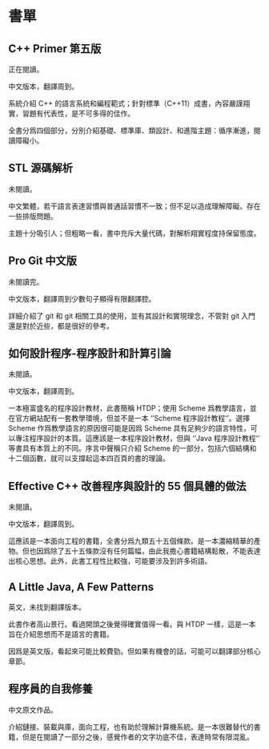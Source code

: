 # 書單

## C++ Primer 第五版

正在閱讀。

中文版本，翻譯周到。

系統介紹 C++ 的語言系統和編程範式；針對標準（C++11）成書，內容嚴謹翔實，習題有代表性，是不可多得的佳作。

全書分爲四個部分，分別介紹基礎、標準庫、類設計、和進階主題：循序漸進，閱讀障礙小。

## STL 源碼解析

未閱讀。

中文繁體，若干語言表達習慣與普通話習慣不一致；但不足以造成理解障礙。存在一些排版問題。

主題十分吸引人；但粗略一看，書中充斥大量代碼，對解析翔實程度持保留態度。

## Pro Git 中文版

未閱讀完。

中文版本，翻譯周到少數句子顯得有限翻譯腔。

詳細介紹了 git 和 git 相關工具的使用，並有其設計和實現理念，不管對 git 入門還是對於近些，都是很好的參考。

## 如何設計程序-程序設計和計算引論

未閱讀。

中文版本，翻譯周到。

一本極富盛名的程序設計教材，此書簡稱 HTDP；使用 Scheme 爲教學語言，並在官方網站配有一套教學環境，但並不是一本 ‘’Scheme 程序設計教程‘’。選擇 Scheme 作爲教學語言的原因很可能是因爲 Scheme 具有足夠少的語言特性，可以專注程序設計的本質。這應該是一本程序設計教材，但與 ‘’Java 程序設計教程‘’ 等書具有本質上的不同。序言中聲稱只介紹 Scheme 的一部分，包括六個結構和十二個函數，就可以支撐起這本四百頁的書的理論。

## Effective C++ 改善程序與設計的 55 個具體的做法

未閱讀。

中文版本，翻譯周到。

這應該是一本面向工程的書籍，全書分爲九類五十五個條款。是一本濃縮精華的產物。但也因爲除了五十五條款沒有任何篇幅，由此我擔心書籍結構鬆散，不能表達出核心思想。此外，此書工程性比較強，可能要涉及到許多術語。

## A Little Java, A Few Patterns

英文，未找到翻譯版本。

此書作者高山景行。看過開頭之後覺得確實值得一看。與 HTDP 一樣，這是一本旨在介紹思想而不是語言的書籍。

因爲是英文版，看起來可能比較費勁。但如果有機會的話，可能可以翻譯部分核心章節。

## 程序員的自我修養

中文原文作品。

介紹鏈接、裝載與庫，面向工程，也有助於理解計算機系統。是一本很難替代的書籍，但是在閱讀了一部分之後，感覺作者的文字功底不佳，表達時常有限混亂。


